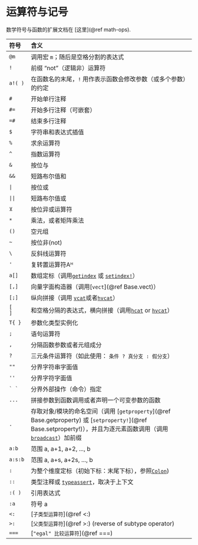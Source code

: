 # 运算符与记号

数学符号与函数的扩展文档在 [这里](@ref math-ops).

| 符号      | 含义                                                                                                                                         |
|:----------- |:----------------------------------------------------------------------------------------------------------------------------------------------- |
| `@m`        | 调用宏 `m`；随后是空格分割的表达式                                   |
| `!`         | 前缀 “not”（逻辑非）运算符                                                    |
| `a!( )`     | 在函数名的末尾，`!` 用作表示函数会修改参数（或多个参数）的约定 |
| `#`         | 开始单行注释                                                                   |
| `#=`        | 开始多行注释（可嵌套）                                               |
| `=#`        | 结束多行注释                                                                      |
| `$`         | 字符串和表达式插值                                                         |
| `%`         | 求余运算符                                                                          |
| `^`         | 指数运算符                                                                           |
| `&`         | 按位与                                                                                 |
| `&&`        | 短路布尔值和                                                                |
| `\|`        | 按位或                                                                                  |
| `\|\|`      | 短路布尔值或                                                                 |
| `⊻`         | 按位异或运算符                                                                        |
| `*`         | 乘法，或者矩阵乘法                                                                |
| `()`        | 空元组                                                                             |
| `~`         | 按位非(not)                                                                        |
| `\`         | 反斜线运算符                                                                          |
| `'`         | 复转置运算符Aᴴ                                                               |
| `a[]`       | 数组定标（调用[`getindex`](@ref) 或 [`setindex!`](@ref)）                          |
| `[,]`       | 向量字面构造器（调用[`vect`](@ref Base.vect)）                               |
| `[;]`       | 纵向拼接（调用 [`vcat`](@ref)或者[`hvcat`](@ref)）                          |
| `[    ]`    | 和空格分隔的表达式，横向拼接（调用[`hcat`](@ref) or [`hvcat`](@ref)） |
| `T{ }`      | 参数化类型实例化                                                               |
| `;`         | 语句运算符                                                                         |
| `,`         | 分隔函数参数或者元组成分                                             |
| `?`         | 三元条件运算符（如此使用： `条件 ? 真分支 : 假分支`）             |
| `""`        | 分界字符串字面值                                                                     |
| `''`        | 分界字符字面值                                                                  |
| ``` ` ` ``` | 分界外部操作（命令）指定                                           |
| `...`       | 拼接参数到函数调用或者声明一个可变参数的函数                         |
| `.`         | 存取对象/模块的命名空间（调用 [`getproperty`](@ref Base.getproperty) 或 [`setproperty!`](@ref Base.setproperty!)），并且为逐元素函数调用（调用 [`broadcast`](@ref)）加前缀 |
| `a:b`       | 范围 a, a+1, a+2, ..., b                                                                   |
| `a:s:b`     | 范围 a, a+s, a+2s, ..., b                                                                  |
| `:`         | 为整个维度定标（初始下标：末尾下标），参照[`Colon`](@ref))                      |
| `::`        | 类型注释或 [`typeassert`](@ref)，取决于上下文                               |
| `:( )`      | 引用表达式                                                                           |
| `:a`        | 符号 a                                                                                    |
| `<:`        | [`子类型运算符`](@ref <:)                                                               |
| `>:`        | [`父类型运算符`](@ref >:) (reverse of subtype operator)                               |
| `===`       | [`"egal" 比较运算符`](@ref ===)                                                      |
